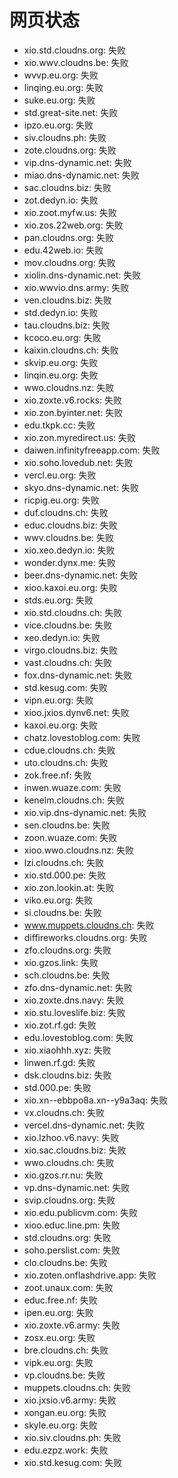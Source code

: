 # 网页状态
- xio.std.cloudns.org: 失败
- xio.wwv.cloudns.be: 失败
- wvvp.eu.org: 失败
- linqing.eu.org: 失败
- suke.eu.org: 失败
- std.great-site.net: 失败
- ipzo.eu.org: 失败
- siv.cloudns.ph: 失败
- zote.cloudns.org: 失败
- vip.dns-dynamic.net: 失败
- miao.dns-dynamic.net: 失败
- sac.cloudns.biz: 失败
- zot.dedyn.io: 失败
- xio.zoot.myfw.us: 失败
- xio.zos.22web.org: 失败
- pan.cloudns.org: 失败
- edu.42web.io: 失败
- mov.cloudns.org: 失败
- xiolin.dns-dynamic.net: 失败
- xio.wwvio.dns.army: 失败
- ven.cloudns.biz: 失败
- std.dedyn.io: 失败
- tau.cloudns.biz: 失败
- kcoco.eu.org: 失败
- kaixin.cloudns.ch: 失败
- skvip.eu.org: 失败
- linqin.eu.org: 失败
- wwo.cloudns.nz: 失败
- xio.zoxte.v6.rocks: 失败
- xio.zon.byinter.net: 失败
- edu.tkpk.cc: 失败
- xio.zon.myredirect.us: 失败
- daiwen.infinityfreeapp.com: 失败
- xio.soho.lovedub.net: 失败
- vercl.eu.org: 失败
- skyo.dns-dynamic.net: 失败
- ricpig.eu.org: 失败
- duf.cloudns.ch: 失败
- educ.cloudns.biz: 失败
- wwv.cloudns.be: 失败
- xio.xeo.dedyn.io: 失败
- wonder.dynx.me: 失败
- beer.dns-dynamic.net: 失败
- xioo.kaxoi.eu.org: 失败
- stds.eu.org: 失败
- xio.std.cloudns.ch: 失败
- vice.cloudns.be: 失败
- xeo.dedyn.io: 失败
- virgo.cloudns.biz: 失败
- vast.cloudns.ch: 失败
- fox.dns-dynamic.net: 失败
- std.kesug.com: 失败
- vipn.eu.org: 失败
- xioo.jxios.dynv6.net: 失败
- kaxoi.eu.org: 失败
- chatz.lovestoblog.com: 失败
- cdue.cloudns.ch: 失败
- uto.cloudns.ch: 失败
- zok.free.nf: 失败
- inwen.wuaze.com: 失败
- kenelm.cloudns.ch: 失败
- xio.vip.dns-dynamic.net: 失败
- sen.cloudns.be: 失败
- zoon.wuaze.com: 失败
- xioo.wwo.cloudns.nz: 失败
- lzi.cloudns.ch: 失败
- xio.std.000.pe: 失败
- xio.zon.lookin.at: 失败
- viko.eu.org: 失败
- si.cloudns.be: 失败
- www.muppets.cloudns.ch: 失败
- diffireworks.cloudns.org: 失败
- zfo.cloudns.org: 失败
- xio.gzos.link: 失败
- sch.cloudns.be: 失败
- zfo.dns-dynamic.net: 失败
- xio.zoxte.dns.navy: 失败
- xio.stu.loveslife.biz: 失败
- xio.zot.rf.gd: 失败
- edu.lovestoblog.com: 失败
- xio.xiaohhh.xyz: 失败
- linwen.rf.gd: 失败
- dsk.cloudns.biz: 失败
- std.000.pe: 失败
- xio.xn--ebbpo8a.xn--y9a3aq: 失败
- vx.cloudns.ch: 失败
- vercel.dns-dynamic.net: 失败
- xio.lzhoo.v6.navy: 失败
- xio.sac.cloudns.biz: 失败
- wwo.cloudns.ch: 失败
- xio.gzos.rr.nu: 失败
- vp.dns-dynamic.net: 失败
- svip.cloudns.org: 失败
- xio.edu.publicvm.com: 失败
- xioo.educ.line.pm: 失败
- std.cloudns.org: 失败
- soho.perslist.com: 失败
- clo.cloudns.be: 失败
- xio.zoten.onflashdrive.app: 失败
- zoot.unaux.com: 失败
- educ.free.nf: 失败
- ipen.eu.org: 失败
- xio.zoxte.v6.army: 失败
- zosx.eu.org: 失败
- bre.cloudns.ch: 失败
- vipk.eu.org: 失败
- vp.cloudns.be: 失败
- muppets.cloudns.ch: 失败
- xio.jxsio.v6.army: 失败
- xongan.eu.org: 失败
- skyle.eu.org: 失败
- xio.siv.cloudns.ph: 失败
- edu.ezpz.work: 失败
- xio.std.kesug.com: 失败
